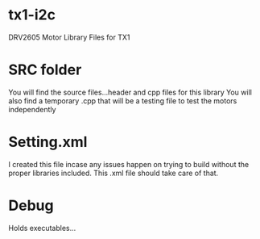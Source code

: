 # tx1-i2c
DRV2605 Motor Library Files for TX1

# SRC folder
You will find the source files...header and cpp files for this library
You will also find a temporary .cpp that will be a testing file to test the motors independently

# Setting.xml
I created this file incase any issues happen on trying to build without the proper libraries included. This .xml file should take care of that.

# Debug
Holds executables...
